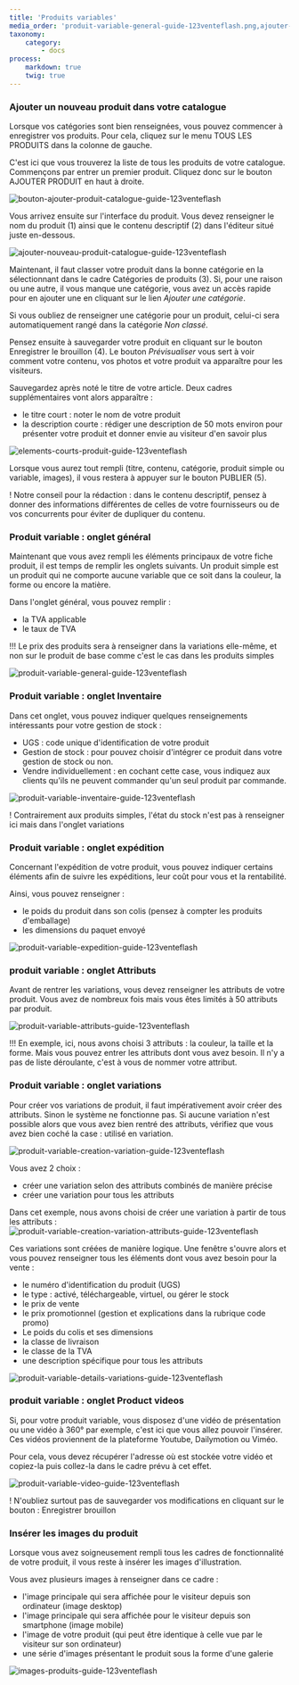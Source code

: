 ```yaml
---
title: 'Produits variables'
media_order: 'produit-variable-general-guide-123venteflash.png,ajouter-nouveau-produit-catalogue-guide-123venteflash.png,bouton-ajouter-produit-catalogue-guide-123venteflash.png,elements-courts-produit-guide-123venteflash.png,produit-variable-inventaire-guide-123venteflash.png,produit-variable-expedition-guide-123venteflash.png,produit-variable-attributs-guide-123venteflash.png,produit-variable-creation-variation-guide-123venteflash.png,produit-variable-creation-variation-attributs-guide-123venteflash.png,produit-variable-details-variations-guide-123venteflash.png,produit-variable-video-guide-123venteflash.png,images-produits-guide-123venteflash.png'
taxonomy:
    category:
        - docs
process:
    markdown: true
    twig: true
---
```


### Ajouter un nouveau produit dans votre catalogue

Lorsque vos catégories sont bien renseignées, vous pouvez commencer à enregistrer vos produits. Pour cela, cliquez sur le menu TOUS LES PRODUITS dans la colonne de gauche. 

C'est ici que vous trouverez la liste de tous les produits de votre catalogue. Commençons par entrer un premier produit. Cliquez donc sur le bouton AJOUTER PRODUIT en haut à droite. 

![bouton-ajouter-produit-catalogue-guide-123venteflash](bouton-ajouter-produit-catalogue-guide-123venteflash.png)

Vous arrivez ensuite sur l'interface du produit. Vous devez renseigner le nom du produit (1) ainsi que le contenu descriptif (2) dans l'éditeur situé juste en-dessous. 

![ajouter-nouveau-produit-catalogue-guide-123venteflash](ajouter-nouveau-produit-catalogue-guide-123venteflash.png)

Maintenant, il faut classer votre produit dans la bonne catégorie en la sélectionnant dans le cadre Catégories de produits (3). 
Si, pour une raison ou une autre, il vous manque une catégorie, vous avez un accès rapide pour en ajouter une en cliquant sur le lien *Ajouter une catégorie*. 

Si vous oubliez de renseigner une catégorie pour un produit, celui-ci sera automatiquement rangé dans la catégorie *Non classé*. 

Pensez ensuite à sauvegarder votre produit en cliquant sur le bouton Enregistrer le brouillon (4). Le bouton *Prévisualiser* vous sert à voir comment votre contenu, vos photos et votre produit va apparaître pour les visiteurs. 

Sauvegardez après noté le titre de votre article. Deux cadres supplémentaires vont alors apparaître : 
- le titre court : noter le nom de votre produit
- la description courte : rédiger une description de 50 mots environ pour présenter votre produit et donner envie au visiteur d'en savoir plus 

![elements-courts-produit-guide-123venteflash](elements-courts-produit-guide-123venteflash.png)

Lorsque vous aurez tout rempli (titre, contenu, catégorie, produit simple ou variable, images), il vous restera à appuyer sur le bouton PUBLIER (5). 

! Notre conseil pour la rédaction : dans le contenu descriptif, pensez à donner des informations différentes de celles de votre fournisseurs ou de vos concurrents pour éviter de dupliquer du contenu. 

### Produit variable : onglet général 

Maintenant que vous avez rempli les éléments principaux de votre fiche produit, il est temps de remplir les onglets suivants. Un produit simple est un produit qui ne comporte aucune variable que ce soit dans la couleur, la forme ou encore la matière. 

Dans l'onglet général, vous pouvez remplir : 
- la TVA applicable
- le taux de TVA

!!! Le prix des produits sera à renseigner dans la variations elle-même, et non sur le produit de base comme c'est le cas dans les produits simples

![produit-variable-general-guide-123venteflash](produit-variable-general-guide-123venteflash.png)


### Produit variable : onglet Inventaire

Dans cet onglet, vous pouvez indiquer quelques renseignements intéressants pour votre gestion de stock : 

- UGS : code unique d'identification de votre produit
- Gestion de stock : pour pouvez choisir d'intégrer ce produit dans votre gestion de stock ou non. 
- Vendre individuellement : en cochant cette case, vous indiquez aux clients qu'ils ne peuvent commander qu'un seul produit par commande. 

![produit-variable-inventaire-guide-123venteflash](produit-variable-inventaire-guide-123venteflash.png)

! Contrairement aux produits simples, l'état du stock n'est pas à renseigner ici mais dans l'onglet variations

### Produit variable : onglet expédition

Concernant l'expédition de votre produit, vous pouvez indiquer certains éléments afin de suivre les expéditions, leur coût pour vous et la rentabilité. 

Ainsi, vous pouvez renseigner : 
- le poids du produit dans son colis (pensez à compter les produits d'emballage)
- les dimensions du paquet envoyé

![produit-variable-expedition-guide-123venteflash](produit-variable-expedition-guide-123venteflash.png)

### produit variable : onglet Attributs

Avant de rentrer les variations, vous devez renseigner les attributs de votre produit. Vous avez de nombreux fois mais vous êtes limités à 50 attributs par produit. 

![produit-variable-attributs-guide-123venteflash](produit-variable-attributs-guide-123venteflash.png)

!!! En exemple, ici, nous avons choisi 3 attributs : la couleur, la taille et la forme. Mais vous pouvez entrer les attributs dont vous avez besoin. Il n'y a pas de liste déroulante, c'est à vous de nommer votre attribut. 

### Produit variable : onglet variations

Pour créer vos variations de produit, il faut impérativement avoir créer des attributs. Sinon le système ne fonctionne pas. Si aucune variation n'est possible alors que vous avez bien rentré des attributs, vérifiez que vous avez bien coché la case : utilisé en variation. 

![produit-variable-creation-variation-guide-123venteflash](produit-variable-creation-variation-guide-123venteflash.png)

Vous avez 2 choix : 
- créer une variation selon des attributs combinés de manière précise
- créer une variation pour tous les attributs

Dans cet exemple, nous avons choisi de créer une variation à partir de tous les attributs :
![produit-variable-creation-variation-attributs-guide-123venteflash](produit-variable-creation-variation-attributs-guide-123venteflash.png)

Ces variations sont créées de manière logique. Une fenêtre s'ouvre alors et vous pouvez renseigner tous les éléments dont vous avez besoin pour la vente : 

- le numéro d'identification du produit (UGS)
- le type : activé, téléchargeable, virtuel, ou gérer le stock
- le prix de vente
- le prix promotionnel (gestion et explications dans la rubrique code promo)
- Le poids du colis et ses dimensions
- la classe de livraison
- le classe de la TVA
- une description spécifique pour tous les attributs

![produit-variable-details-variations-guide-123venteflash](produit-variable-details-variations-guide-123venteflash.png)

### produit variable : onglet Product videos

Si, pour votre produit variable, vous disposez d'une vidéo de présentation ou une vidéo à 360° par exemple, c'est ici que vous allez pouvoir l'insérer. Ces vidéos proviennent de la plateforme Youtube, Dailymotion ou Viméo. 

Pour cela, vous devez récupérer l'adresse où est stockée votre vidéo et copiez-la puis collez-la dans le cadre prévu à cet effet. 

![produit-variable-video-guide-123venteflash](produit-variable-video-guide-123venteflash.png)

! N'oubliez surtout pas de sauvegarder vos modifications en cliquant sur le bouton : Enregistrer brouillon

### Insérer les images du produit

Lorsque vous avez soigneusement rempli tous les cadres de fonctionnalité de votre produit, il vous reste à insérer les images d'illustration. 

Vous avez plusieurs images à renseigner dans ce cadre : 
- l'image principale qui sera affichée pour le visiteur depuis son ordinateur (image desktop)
- l'image principale qui sera affichée pour le visiteur depuis son smartphone (image mobile)
- l'image de votre produit (qui peut être identique à celle vue par le visiteur sur son ordinateur)
- une série d'images présentant le produit sous la forme d'une galerie

![images-produits-guide-123venteflash](images-produits-guide-123venteflash.png)
